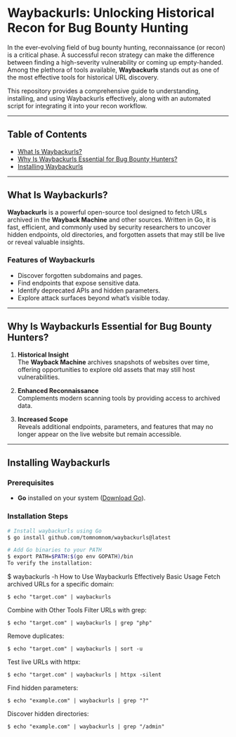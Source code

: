 # Waybackurls: Unlocking Historical Recon for Bug Bounty Hunting  

In the ever-evolving field of bug bounty hunting, reconnaissance (or recon) is a critical phase. A successful recon strategy can make the difference between finding a high-severity vulnerability or coming up empty-handed. Among the plethora of tools available, **Waybackurls** stands out as one of the most effective tools for historical URL discovery.  

This repository provides a comprehensive guide to understanding, installing, and using Waybackurls effectively, along with an automated script for integrating it into your recon workflow.  

---

## Table of Contents  
- [What Is Waybackurls?](#what-is-waybackurls)  
- [Why Is Waybackurls Essential for Bug Bounty Hunters?](#why-is-waybackurls-essential-for-bug-bounty-hunters)  
- [Installing Waybackurls](#installing-waybackurls)  

---

## What Is Waybackurls?  

**Waybackurls** is a powerful open-source tool designed to fetch URLs archived in the **Wayback Machine** and other sources. Written in Go, it is fast, efficient, and commonly used by security researchers to uncover hidden endpoints, old directories, and forgotten assets that may still be live or reveal valuable insights.  

### Features of Waybackurls  
- Discover forgotten subdomains and pages.  
- Find endpoints that expose sensitive data.  
- Identify deprecated APIs and hidden parameters.  
- Explore attack surfaces beyond what’s visible today.  

---

## Why Is Waybackurls Essential for Bug Bounty Hunters?  

1. **Historical Insight**  
   The **Wayback Machine** archives snapshots of websites over time, offering opportunities to explore old assets that may still host vulnerabilities.  

2. **Enhanced Reconnaissance**  
   Complements modern scanning tools by providing access to archived data.  

3. **Increased Scope**  
   Reveals additional endpoints, parameters, and features that may no longer appear on the live website but remain accessible.  

---

## Installing Waybackurls  

### Prerequisites  
- **Go** installed on your system ([Download Go](https://golang.org)).  

### Installation Steps  
```bash
# Install waybackurls using Go
$ go install github.com/tomnomnom/waybackurls@latest

# Add Go binaries to your PATH
$ export PATH=$PATH:$(go env GOPATH)/bin
To verify the installation:

```
$ waybackurls -h
How to Use Waybackurls Effectively
Basic Usage
Fetch archived URLs for a specific domain:

```
$ echo "target.com" | waybackurls
```
Combine with Other Tools
Filter URLs with grep:

```
$ echo "target.com" | waybackurls | grep "php"
```
Remove duplicates:

```
$ echo "target.com" | waybackurls | sort -u
```
Test live URLs with httpx:

```
$ echo "target.com" | waybackurls | httpx -silent
```
Find hidden parameters:

```
$ echo "example.com" | waybackurls | grep "?"
```
Discover hidden directories:

```
$ echo "example.com" | waybackurls | grep "/admin"
```

